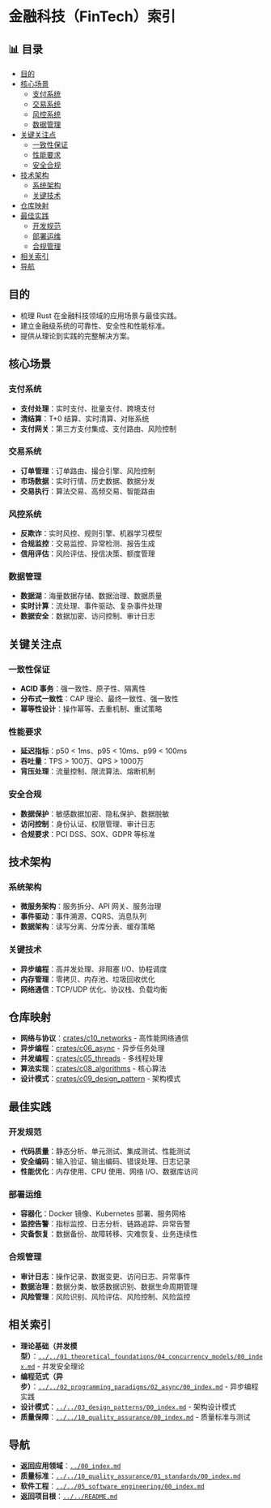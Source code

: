 ﻿# 金融科技（FinTech）索引


## 📊 目录

- [目的](#目的)
- [核心场景](#核心场景)
  - [支付系统](#支付系统)
  - [交易系统](#交易系统)
  - [风控系统](#风控系统)
  - [数据管理](#数据管理)
- [关键关注点](#关键关注点)
  - [一致性保证](#一致性保证)
  - [性能要求](#性能要求)
  - [安全合规](#安全合规)
- [技术架构](#技术架构)
  - [系统架构](#系统架构)
  - [关键技术](#关键技术)
- [仓库映射](#仓库映射)
- [最佳实践](#最佳实践)
  - [开发规范](#开发规范)
  - [部署运维](#部署运维)
  - [合规管理](#合规管理)
- [相关索引](#相关索引)
- [导航](#导航)


## 目的

- 梳理 Rust 在金融科技领域的应用场景与最佳实践。
- 建立金融级系统的可靠性、安全性和性能标准。
- 提供从理论到实践的完整解决方案。

## 核心场景

### 支付系统

- **支付处理**：实时支付、批量支付、跨境支付
- **清结算**：T+0 结算、实时清算、对账系统
- **支付网关**：第三方支付集成、支付路由、风险控制

### 交易系统

- **订单管理**：订单路由、撮合引擎、风险控制
- **市场数据**：实时行情、历史数据、数据分发
- **交易执行**：算法交易、高频交易、智能路由

### 风控系统

- **反欺诈**：实时风控、规则引擎、机器学习模型
- **合规监控**：交易监控、异常检测、报告生成
- **信用评估**：风险评估、授信决策、额度管理

### 数据管理

- **数据湖**：海量数据存储、数据治理、数据质量
- **实时计算**：流处理、事件驱动、复杂事件处理
- **数据安全**：数据加密、访问控制、审计日志

## 关键关注点

### 一致性保证

- **ACID 事务**：强一致性、原子性、隔离性
- **分布式一致性**：CAP 理论、最终一致性、强一致性
- **幂等性设计**：操作幂等、去重机制、重试策略

### 性能要求

- **延迟指标**：p50 < 1ms、p95 < 10ms、p99 < 100ms
- **吞吐量**：TPS > 100万、QPS > 1000万
- **背压处理**：流量控制、限流算法、熔断机制

### 安全合规

- **数据保护**：敏感数据加密、隐私保护、数据脱敏
- **访问控制**：身份认证、权限管理、审计日志
- **合规要求**：PCI DSS、SOX、GDPR 等标准

## 技术架构

### 系统架构

- **微服务架构**：服务拆分、API 网关、服务治理
- **事件驱动**：事件溯源、CQRS、消息队列
- **数据架构**：读写分离、分库分表、缓存策略

### 关键技术

- **异步编程**：高并发处理、非阻塞 I/O、协程调度
- **内存管理**：零拷贝、内存池、垃圾回收优化
- **网络通信**：TCP/UDP 优化、协议栈、负载均衡

## 仓库映射

- **网络与协议**：[crates/c10_networks](../../../crates/c10_networks/) - 高性能网络通信
- **异步编程**：[crates/c06_async](../../../crates/c06_async/) - 异步任务处理
- **并发编程**：[crates/c05_threads](../../../crates/c05_threads/) - 多线程处理
- **算法实现**：[crates/c08_algorithms](../../../crates/c08_algorithms/) - 核心算法
- **设计模式**：[crates/c09_design_pattern](../../../crates/c09_design_pattern/) - 架构模式

## 最佳实践

### 开发规范

- **代码质量**：静态分析、单元测试、集成测试、性能测试
- **安全编码**：输入验证、输出编码、错误处理、日志记录
- **性能优化**：内存使用、CPU 使用、网络 I/O、数据库访问

### 部署运维

- **容器化**：Docker 镜像、Kubernetes 部署、服务网格
- **监控告警**：指标监控、日志分析、链路追踪、异常告警
- **灾备恢复**：数据备份、故障转移、灾难恢复、业务连续性

### 合规管理

- **审计日志**：操作记录、数据变更、访问日志、异常事件
- **数据治理**：数据分类、敏感数据识别、数据生命周期管理
- **风险管理**：风险识别、风险评估、风险控制、风险监控

## 相关索引

- **理论基础（并发模型）**：[`../../01_theoretical_foundations/04_concurrency_models/00_index.md`](../../01_theoretical_foundations/04_concurrency_models/00_index.md) - 并发安全理论
- **编程范式（异步）**：[`../../02_programming_paradigms/02_async/00_index.md`](../../02_programming_paradigms/02_async/00_index.md) - 异步编程实践
- **设计模式**：[`../../03_design_patterns/00_index.md`](../../03_design_patterns/00_index.md) - 架构设计模式
- **质量保障**：[`../../10_quality_assurance/00_index.md`](../../10_quality_assurance/00_index.md) - 质量标准与测试

## 导航

- **返回应用领域**：[`../00_index.md`](../00_index.md)
- **质量标准**：[`../../10_quality_assurance/01_standards/00_index.md`](../../10_quality_assurance/01_standards/00_index.md)
- **软件工程**：[`../../05_software_engineering/00_index.md`](../../05_software_engineering/00_index.md)
- **返回项目根**：[`../../README.md`](../../README.md)
